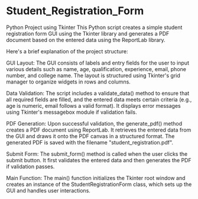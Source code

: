# Student_Registration_Form
Python Project using Tkinter
This Python script creates a simple student registration form GUI using the Tkinter library and generates a PDF document based on the entered data using the ReportLab library.

Here's a brief explanation of the project structure:

GUI Layout: The GUI consists of labels and entry fields for the user to input various details such as name, age, qualification, experience, email, phone number, and college name. The layout is structured using Tkinter's grid manager to organize widgets in rows and columns.

Data Validation: The script includes a validate_data() method to ensure that all required fields are filled, and the entered data meets certain criteria (e.g., age is numeric, email follows a valid format). It displays error messages using Tkinter's messagebox module if validation fails.

PDF Generation: Upon successful validation, the generate_pdf() method creates a PDF document using ReportLab. It retrieves the entered data from the GUI and draws it onto the PDF canvas in a structured format. The generated PDF is saved with the filename "student_registration.pdf".

Submit Form: The submit_form() method is called when the user clicks the submit button. It first validates the entered data and then generates the PDF if validation passes.

Main Function: The main() function initializes the Tkinter root window and creates an instance of the StudentRegistrationForm class, which sets up the GUI and handles user interactions.
